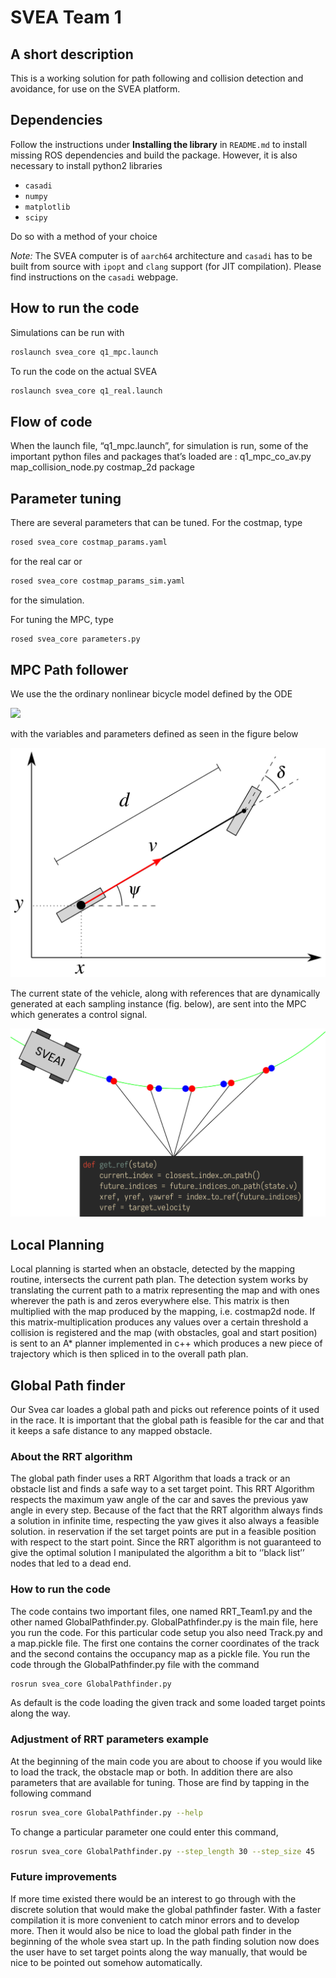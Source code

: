 # SVEA Team 1

## A short description
This is a working solution for path following and collision detection and avoidance, for use on the SVEA platform.

## Dependencies
Follow the instructions under __Installing the library__ in `README.md` to install missing ROS dependencies and build the package. However, it is also necessary to install python2 libraries

- `casadi`
- `numpy`
- `matplotlib`
- `scipy`

Do so with a method of your choice

_Note:_ The SVEA computer is of `aarch64` architecture and `casadi` has to be built from source with `ipopt` and `clang` support (for JIT compilation). Please find instructions on the `casadi` webpage.

## How to run the code

Simulations can be run with
```bash
roslaunch svea_core q1_mpc.launch
```

To run the code on the actual SVEA
```bash
roslaunch svea_core q1_real.launch
```


## Flow of code

When the launch file, “q1_mpc.launch”, for simulation is run, some of the important python files and packages that’s loaded are :
q1_mpc_co_av.py 
map_collision_node.py
costmap_2d package

## Parameter tuning

There are several parameters that can be tuned. For the costmap, type
```bash
rosed svea_core costmap_params.yaml
```

for the real car or 
```bash
rosed svea_core costmap_params_sim.yaml
```
for the simulation.

For tuning the MPC, type
```bash
rosed svea_core parameters.py
```
## MPC Path follower

We use the the ordinary nonlinear bicycle model defined by the ODE

<!--
\large\displaystyle\begin{align*}\dot{x} &= v \cos \psi \\ \dot{y} &= v \sin \psi \\ \dot{\psi} &= \frac{v}{d} \tan \delta \\ \end{align*}
-->
<img src="https://render.githubusercontent.com/render/math?math=%5Clarge%5Cdisplaystyle%0A%5Cbegin%7Balign*%7D%0A%20%20%20%20%5Cdot%7Bx%7D%20%26%3D%20v%20%5Ccos%20%5Cpsi%20%5C%5C%0A%20%20%20%20%5Cdot%7By%7D%20%26%3D%20v%20%5Csin%20%5Cpsi%20%5C%5C%0A%20%20%20%20%5Cdot%7B%5Cpsi%7D%20%26%3D%20%5Cfrac%7Bv%7D%7Bd%7D%20%5Ctan%20%5Cdelta%20%5C%5C%0A%5Cend%7Balign*%7D%0A">

with the variables and parameters defined as seen in the figure below

![Model](docs/.static/model.svg "Model")

The current state of the vehicle, along with references that are dynamically generated at each sampling instance (fig. below), are sent into the MPC which generates a control signal.

![References](docs/.static/references.png "References")

## Local Planning
Local planning is started when an obstacle, detected by the mapping routine, intersects the current path plan. The detection system works by translating the current path to a matrix representing the map and with ones wherever the path is and zeros everywhere else. This matrix is then multiplied with the map produced by the mapping, i.e. costmap2d node. If this matrix-multiplication produces any values over a certain threshold a collision is registered and the map (with obstacles, goal and start position) is sent to an A* planner implemented in c++ which produces a new piece of trajectory which is then spliced in to the overall path plan.

## Global Path finder 
Our Svea car loades a global path and picks out reference points of it used in the race. It is important that the global path is feasible for the car and that it keeps a safe distance to any mapped obstacle. 

### About the RRT algorithm
The global path finder uses a RRT Algorithm that loads a track or an obstacle list and finds a safe way to a set target point. This RRT Algorithm respects the maximum yaw angle of the car and saves the previous yaw angle in every step. Because of the fact that the RRT algorithm always finds a solution in infinite time, respecting the yaw gives it also always a feasible solution. in reservation if the set target points are put in a feasible position with respect to the start point. Since the RRT algorithm is not guaranteed to give the optimal solution I manipulated the algorithm a bit to ‘’black list’’ nodes that led to a dead end. 

### How to run the code
The code contains two important files, one named RRT_Team1.py and the other named GlobalPathfinder.py. GlobalPathfinder.py is the main file, here you run the code. For this particular code setup you also need Track.py and a map.pickle file. The first one contains the corner coordinates of the track and the second contains the occupancy map as a pickle file. You run the code through the GlobalPathfinder.py file with the command  
```bash
rosrun svea_core GlobalPathfinder.py
```
As default is the code loading the given track and some loaded target points along the way. 

### Adjustment of RRT parameters example 
At the beginning of the main code you are about to choose if you would like to load the track, the obstacle map or both. In addition there are also parameters that are available for tuning. Those are find by tapping in the following command

```bash
rosrun svea_core GlobalPathfinder.py --help
```

To change a particular parameter one could enter this command,

```bash
rosrun svea_core GlobalPathfinder.py --step_length 30 --step_size 45 
```

### Future improvements 
If more time existed there would be an interest to go through with the discrete solution that would make the global pathfinder faster. With a faster compilation it is more convenient to catch minor errors and to develop more. Then it would also be nice to load the global path finder in the beginning of the whole svea start up. In the path finding solution now does the user have to set target points along the way manually, that would be nice to be pointed out somehow automatically.
